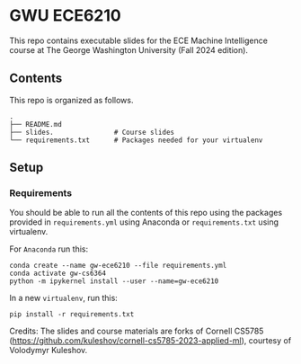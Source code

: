 # GWU ECE6210

This repo contains executable slides for the ECE Machine Intelligence course at The George Washington University (Fall 2024 edition).

## Contents

This repo is organized as follows.

```
.
├── README.md
├── slides.               # Course slides 
└── requirements.txt      # Packages needed for your virtualenv
```

## Setup

### Requirements

You should be able to run all the contents of this repo using the packages provided in `requirements.yml` using Anaconda or `requirements.txt` using virtualenv.

For `Anaconda` run this:
```
conda create --name gw-ece6210 --file requirements.yml
conda activate gw-cs6364
python -m ipykernel install --user --name=gw-ece6210
```

In a new `virtualenv`, run this:
```
pip install -r requirements.txt
```

Credits: The slides and course materials are forks of Cornell CS5785 (https://github.com/kuleshov/cornell-cs5785-2023-applied-ml), courtesy of Volodymyr Kuleshov.
